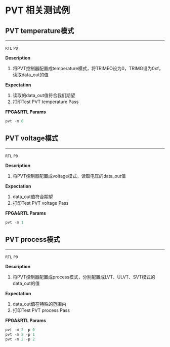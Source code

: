 # PVT 相关测试例

## PVT temperature模式

----
`RTL` `P0`

**Description**

1. 将PVT控制器配置成temperature模式，将TRIMEO设为0，TRIMG设为0xf，读取data_out的值

**Expectation**

1. 读取的data_out值符合我们期望
2. 打印Test PVT temperature Pass

**FPGA&RTL Params**

```c
pvt -m 0
```

## PVT voltage模式

----
`RTL` `P0`

**Description**

1. 将PVT控制器配置成voltage模式，读取电压的data_out值

**Expectation**

1. data_out值符合期望
2. 打印Test PVT voltage Pass

**FPGA&RTL Params**

```c
pvt -m 1
```

## PVT process模式

----
`RTL` `P0`

**Description**

1. 将PVT控制器配置成process模式，分别配置成LVT、ULVT、SVT模式的data_out的值

**Expectation**

1. data_out值在特殊的范围内
2. 打印Test PVT process Pass

**FPGA&RTL Params**

```c
pvt -m 2 -p 0
pvt -m 2 -p 1
pvt -m 2 -p 2
```

